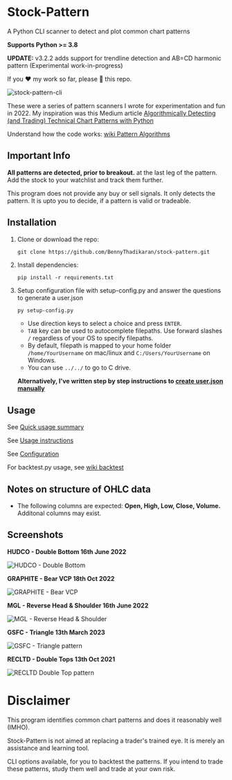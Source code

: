 # Stock-Pattern

A Python CLI scanner to detect and plot common chart patterns

**Supports Python >= 3.8**

**UPDATE:** v3.2.2 adds support for trendline detection and AB=CD harmonic pattern (Experimental work-in-progress)

If you :heart: my work so far, please :star2: this repo.

![stock-pattern-cli](https://res.cloudinary.com/doyu4uovr/image/upload/s--CieAES1A--/c_scale,f_auto,w_800/v1716034129/stock-pattern/stock-pattern-cli-v3_z92axi.png)

These were a series of pattern scanners I wrote for experimentation and fun in 2022. My inspiration was this Medium article [Algorithmically Detecting (and Trading) Technical Chart Patterns with Python](https://medium.com/automation-generation/algorithmically-detecting-and-trading-technical-chart-patterns-with-python-c577b3a396ed)

Understand how the code works: [wiki Pattern Algorithms](https://github.com/BennyThadikaran/stock-pattern/wiki/Pattern-Algorithms)

## Important Info

**All patterns are detected, prior to breakout.** at the last leg of the pattern. Add the stock to your watchlist and track them further.

This program does not provide any buy or sell signals. It only detects the pattern. It is upto you to decide, if a pattern is valid or tradeable.

## Installation

1. Clone or download the repo:

   ```
   git clone https://github.com/BennyThadikaran/stock-pattern.git
   ```

2. Install dependencies:

   ```
   pip install -r requirements.txt
   ```

3. Setup configuration file with setup-config.py and answer the questions to generate a user.json

   ```bash
   py setup-config.py
   ```

   - Use direction keys to select a choice and press `ENTER`.
   - `TAB` key can be used to autocomplete filepaths. Use forward slashes `/` regardless of your OS to specify filepaths.
   - By default, filepath is mapped to your home folder `/home/YourUsername` on mac/linux and `C:/Users/YourUsername` on Windows.
   - You can use `../../` to go to C drive.

   **Alternatively, I've written step by step instructions to [create user.json manually](https://github.com/BennyThadikaran/stock-pattern/wiki/Writing-JSON-configuration-manually)**

## Usage

See [Quick usage summary](https://github.com/BennyThadikaran/stock-pattern/wiki/Quick-usage-summary)

See [Usage instructions](https://github.com/BennyThadikaran/stock-pattern/wiki/Usage)

See [Configuration](https://github.com/BennyThadikaran/stock-pattern/wiki/Writing-JSON-configuration-manually)

For backtest.py usage, see [wiki backtest](https://github.com/BennyThadikaran/stock-pattern/wiki/backtest-usage)

## Notes on structure of OHLC data

- The following columns are expected: **Open, High, Low, Close, Volume.** Additonal columns may exist.

## Screenshots

**HUDCO - Double Bottom 16th June 2022**

![HUDCO - Double Bottom](https://res.cloudinary.com/doyu4uovr/image/upload/s--nQ10RsSG--/c_scale,f_auto,w_700/v1702918851/stock-pattern/hudco-double-bottom_dtcvwj.png)

**GRAPHITE - Bear VCP 18th Oct 2022**

![GRAPHITE - Bear VCP](https://res.cloudinary.com/doyu4uovr/image/upload/s--LLToQmNv--/c_scale,f_auto,w_700/v1702918851/stock-pattern/graphite-bear-vcp_yi7cmv.png)

**MGL - Reverse Head & Shoulder 16th June 2022**

![MGL - Reverse Head & Shoulder](https://res.cloudinary.com/doyu4uovr/image/upload/s--RsyvqU2E--/c_scale,f_auto,w_700/v1702918852/stock-pattern/mgl-reverse-hns_pwkmel.png)

**GSFC - Triangle 13th March 2023**

![GSFC - Triangle pattern](https://res.cloudinary.com/doyu4uovr/image/upload/s--oiNVrg8u--/c_scale,f_auto,w_700/v1702918851/stock-pattern/gsfc-triangle_j32yi3.png)

**RECLTD - Double Tops 13th Oct 2021**

![RECLTD Double Top pattern](https://res.cloudinary.com/doyu4uovr/image/upload/s--lFTiRydt--/c_scale,f_auto,w_700/v1702918852/stock-pattern/recltd-double-top_accoad.png)

# Disclaimer

This program identifies common chart patterns and does it reasonably well (IMHO).

Stock-Pattern is not aimed at replacing a trader's trained eye. It is merely an assistance and learning tool.

CLI options available, for you to backtest the patterns. If you intend to trade these patterns, study them well and trade at your own risk.
